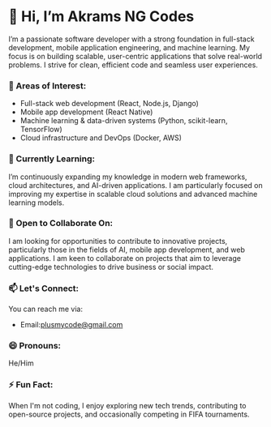 # 👋 Hi, I’m Akrams NG Codes

I’m a passionate software developer with a strong foundation in full-stack development, mobile application engineering, and machine learning. My focus is on building scalable, user-centric applications that solve real-world problems. I strive for clean, efficient code and seamless user experiences.

### 👀 Areas of Interest:
- Full-stack web development (React, Node.js, Django)
- Mobile app development (React Native)
- Machine learning & data-driven systems (Python, scikit-learn, TensorFlow)
- Cloud infrastructure and DevOps (Docker, AWS)

### 🌱 Currently Learning:
I’m continuously expanding my knowledge in modern web frameworks, cloud architectures, and AI-driven applications. I am particularly focused on improving my expertise in scalable cloud solutions and advanced machine learning models.

### 💼 Open to Collaborate On:
I am looking for opportunities to contribute to innovative projects, particularly those in the fields of AI, mobile app development, and web applications. I am keen to collaborate on projects that aim to leverage cutting-edge technologies to drive business or social impact.

### 📫 Let's Connect:
You can reach me via:
- Email:plusmycode@gmail.com
  

### 😄 Pronouns:
He/Him

### ⚡ Fun Fact:
When I'm not coding, I enjoy exploring new tech trends, contributing to open-source projects, and occasionally competing in FIFA tournaments.
